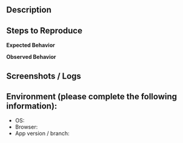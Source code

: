 ## Description

<!-- A clear description of the issue. -->

## Steps to Reproduce

<!--
Describe the steps to reproduce the issue in detail. Example:

1. Go to '...'
2. Click on '...'
3. Navigate to '...'

-->

**Expected Behavior**

<!-- Describe what should have happened -->

**Observed Behavior**

<!-- Describe what happened instead -->

## Screenshots / Logs

<!-- Attach any relevant screenshots or logs here. -->

## Environment (please complete the following information):

- OS:
- Browser:
- App version / branch:
